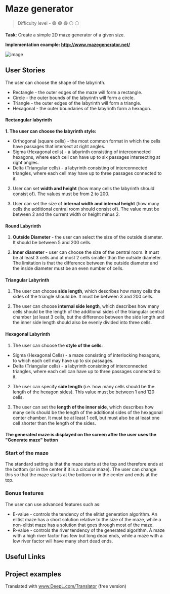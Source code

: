 # Maze generator

> Difficulty level - :green_circle: :green_circle: :green_circle: :white_circle: :white_circle:

**Task**: Create a simple 2D maze generator of a given size.

**Implementation example: http://www.mazegenerator.net/**

![image](https://github.com/startupemulator/challenges/blob/main/Maze%20generator/ImageGenerator%20(3).svg)

## User Stories

The user can choose the shape of the labyrinth. 

 - Rectangle - the outer edges of the maze will form a rectangle. 
 - Circle - the outer bounds of the labyrinth will form a circle.
 - Triangle - the outer edges of the labyrinth will form a triangle. 
 - Hexagonal - the outer boundaries of the labyrinth form a hexagon. 

#### Rectangular labyrinth

**1. The user can choose the labyrinth style:**

- Orthogonal (square cells) - the most common format in which the cells have passages that intersect at right angles.
- Sigma (Hexagonal cells) - a labyrinth consisting of interconnected hexagons, where each cell can have up to six passages intersecting at right angles.
- Delta (Triangular cells) - a labyrinth consisting of interconnected triangles, where each cell may have up to three passages connected to it.

2. User can set **width and height** (how many cells the labyrinth should consist of). The values must be from 2 to 200. 

3. User can set the size of **internal width and internal height** (how many cells the additional central room should consist of). The value must be between 2 and the current width or height minus 2. 

#### Round Labyrinth

1. **Outside Diameter** - the user can select the size of the outside diameter. It should be between 5 and 200 cells.

2. **Inner diameter** - user can choose the size of the central room. It must be at least 3 cells and at most 2 cells smaller than the outside diameter. The limitation is that the difference between the outside diameter and the inside diameter must be an even number of cells. 

#### Triangular Labyrinth

1. The user can choose **side length**, which describes how many cells the sides of the triangle should be. It must be between 3 and 200 cells.

2. The user can choose **internal side length**, which describes how many cells should be the length of the additional sides of the triangular central chamber (at least 3 cells, but the difference between the side length and the inner side length should also be evenly divided into three cells.

#### Hexagonal Labyrinth

1. The user can choose the **style of the cells**:
- Sigma (Hexagonal Cells) - a maze consisting of interlocking hexagons, to which each cell may have up to six passages.
- Delta (Triangular cells) - a labyrinth consisting of interconnected triangles, where each cell can have up to three passages connected to it.

2. The user can specify **side length** (i.e. how many cells should be the length of the hexagon sides). This value must be between 1 and 120 cells.

3. The user can set the **length of the inner side**, which describes how many cells should be the length of the additional sides of the hexagonal center chamber. It must be at least 1 cell, but must also be at least one cell shorter than the length of the sides. 

#### The generated maze is displayed on the screen after the user uses the "Generate maze" button

### Start of the maze

The standard setting is that the maze starts at the top and therefore ends at the bottom (or in the center if it is a circular maze).
The user can change this so that the maze starts at the bottom or in the center and ends at the top. 

### Bonus features

The user can use advanced features such as:
- E-value - controls the tendency of the elitist generation algorithm. An elitist maze has a short solution relative to the size of the maze, while a non-elitist maze has a solution that goes through most of the maze.
- R-value - controls the river tendency of the generated algorithm. A maze with a high river factor has few but long dead ends, while a maze with a low river factor will have many short dead ends.

## Useful Links

## Project examples


Translated with www.DeepL.com/Translator (free version)
